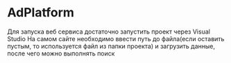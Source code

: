 # AdPlatform

Для запуска веб сервиса достаточно запустить проект через Visual Studio
На самом сайте необходимо ввести путь до файла(если оставить пустым, то используется файл из папки проекта) и загрузить данные, после чего можно выполнять поиск
